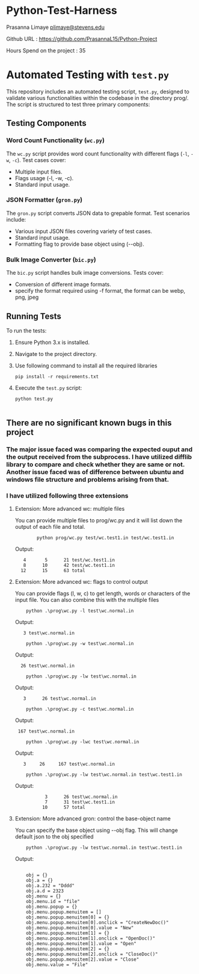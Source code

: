 # Python-Test-Harness
Prasanna Limaye plimaye@stevens.edu

Github URL : https://github.com/PrasannaL15/Python-Project

Hours Spend on the project : 35



# Automated Testing with `test.py`

This repository includes an automated testing script, `test.py`, designed to validate various functionalities within the codebase in the directory prog/. The script is structured to test three primary components:

## Testing Components

### Word Count Functionality (`wc.py`)

The `wc.py` script provides word count functionality with different flags (`-l`, `-w`, `-c`). Test cases cover:

- Multiple input files.
- Flags usage (-l, -w, -c).
- Standard input usage.

### JSON Formatter (`gron.py`)

The `gron.py` script converts JSON data to grepable format. Test scenarios include:

- Various input JSON files covering variety of test cases.
- Standard input usage.
- Formatting flag to provide base object using (--obj).

### Bulk Image Converter (`bic.py`)

The `bic.py` script handles bulk image conversions. Tests cover:

- Conversion of different image formats.
- specify the format required using -f format, the format can be webp, png, jpeg

## Running Tests

To run the tests:

1. Ensure Python 3.x is installed.
2. Navigate to the project directory.
3. Use following command to install all the required libraries 
   ```
   pip install -r requirements.txt
   ``` 
3. Execute the `test.py` script:

   ```bash
   python test.py



## There are no significant known bugs in this project

### The major issue faced was comparing the expected ouput and the output received from the subprocess. I have utilized difflib library to compare and check whether they are same or not. Another issue faced was of difference between ubuntu and windows file structure and problems arising from that.


### I have utilized following three extensions

1.  Extension: More advanced wc: multiple files

    You can provide multiple files to prog/wc.py and it will list down the output of each file and total.

    ```
            python prog/wc.py test/wc.test1.in test/wc.test1.in

    ```
    Output: 

           4       5      21 test/wc.test1.in
           8      10      42 test/wc.test1.in
          12      15      63 total
    
 
2.  Extension: More advanced wc: flags to control output

    You can provide flags (l, w, c) to get length, words or characters of the input file.
    You can also combine this with the multiple files 

    ```
        python .\prog\wc.py -l test\wc.normal.in 
    ```                                                                       
    Output:
    ```
       3 test\wc.normal.in
    ```

    ```
        python .\prog\wc.py -w test\wc.normal.in 
    ```
    Output:
    ```
      26 test\wc.normal.in
    ```
    ```
        python .\prog\wc.py -lw test\wc.normal.in 
    ```
    Output:
    ```
       3      26 test\wc.normal.in
    ```

    ```
        python .\prog\wc.py -c test\wc.normal.in 
    ```
    Output:
    ```
     167 test\wc.normal.in
    ```

    ```
        python .\prog\wc.py -lwc test\wc.normal.in 
    ```
    Output:
    ```   
       3     26     167 test\wc.normal.in
    ```

    ```
        python .\prog\wc.py -lw test\wc.normal.in test\wc.test1.in 
    ```
    Output:
    ```
               3      26 test\wc.normal.in
               7      31 test\wc.test1.in
              10      57 total
    ```



3.  Extension: More advanced gron: control the base-object name

    You can specify the base object using --obj flag. This will change default json to the obj specified

    ```
        python .\prog\wc.py -lw test\wc.normal.in test\wc.test1.in 

    ```

    Output: 
    ```

        obj = {}
        obj.a = {}
        obj.a.232 = "Dddd"
        obj.a.d = 2323
        obj.menu = {}
        obj.menu.id = "file"
        obj.menu.popup = {}
        obj.menu.popup.menuitem = []
        obj.menu.popup.menuitem[0] = {}
        obj.menu.popup.menuitem[0].onclick = "CreateNewDoc()"
        obj.menu.popup.menuitem[0].value = "New"
        obj.menu.popup.menuitem[1] = {}
        obj.menu.popup.menuitem[1].onclick = "OpenDoc()"
        obj.menu.popup.menuitem[1].value = "Open"
        obj.menu.popup.menuitem[2] = {}
        obj.menu.popup.menuitem[2].onclick = "CloseDoc()"
        obj.menu.popup.menuitem[2].value = "Close"
        obj.menu.value = "File"
    ```



